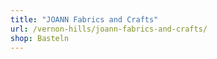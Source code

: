 ```yaml
---
title: "JOANN Fabrics and Crafts"
url: /vernon-hills/joann-fabrics-and-crafts/
shop: Basteln
---
```

